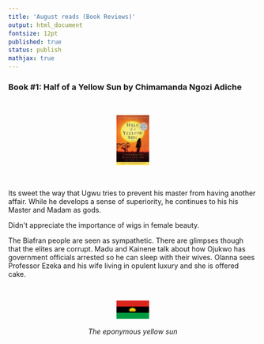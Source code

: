 ```yaml
---
title: 'August reads (Book Reviews)'
output: html_document
fontsize: 12pt
published: true
status: publish
mathjax: true
---
```


### Book #1: Half of a Yellow Sun by Chimamanda Ngozi Adiche

<br>
<p align="center"><img src="/figures/yellowsun.jpg" width="13%"></p>
<br>

Its sweet the way that Ugwu tries to prevent his master from having another affair. While he develops a sense of superiority, he continues to his his Master and Madam as gods.

Didn't appreciate the importance of wigs in female beauty. 

The Biafran people are seen as sympathetic. There are glimpses though that the elites are corrupt. Madu and Kainene talk about how Ojukwo has government officials arrested so he can sleep with their wives. Olanna sees Professor Ezeka  and his wife living in opulent luxury and she is offered cake. 

<br>
<p align="center"><img src="/figures/biafraflag.png" width="13%"></p>
<p align="center"><i>The eponymous yellow sun</i></p>
<br>

<br>

